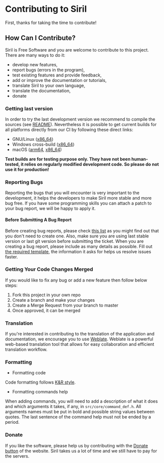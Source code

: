 # Contributing to Siril

First, thanks for taking the time to contribute!

## How Can I Contribute?

Siril is Free Software and you are welcome to contribute to this project. There are many ways to do it:

* develop new features,
* report bugs (errors in the program),
* test existing features and provide feedback,
* add or improve the documentation or tutorials,
* translate Siril to your own language,
* translate the documentation,
* donate

### Getting last version

In order to try the last development version we recommend to compile the sources (see [README](README.md)). Nevertheless it is possible to get current builds for all platforms directly from our CI by following these direct links:

* GNU/Linux ([x86_64](https://gitlab.com/free-astro/siril/-/jobs/artifacts/master/download?job=appimage))
* Windows cross-build ([x86_64](https://gitlab.com/free-astro/siril/-/jobs/artifacts/master/download?job=win64))
* macOS ([arm64](https://gitlab.com/free-astro/siril/-/jobs/artifacts/master/download?job=siril-macos:%20[macosarm]), [x86_64](https://gitlab.com/free-astro/siril/-/jobs/artifacts/master/download?job=siril-macos:%20[shared-macos-amd64]))

 **Test builds are for testing purpose only. They have not been human-tested, it relies on regularly modified development code. So please do not use it for production!**

### Reporting Bugs

Reporting the bugs that you will encounter is very important to the development, it helps the developers to make Siril more stable and more bug free. If you have some programming skills you can attach a patch to your bug report, we will be happy to apply it.

#### Before Submitting A Bug Report

Before creating bug reports, please check [this list](https://gitlab.com/free-astro/siril/issues) as you might find out that you don't need to create one. Also, make sure you are using last stable version or last git version before submitting the ticket.
When you are creating a bug report, please include as many details as possible. Fill out [the required template](https://gitlab.com/free-astro/siril/blob/master/.gitlab/issue_templates/bug.md), the information it asks for helps us resolve issues faster.

### Getting Your Code Changes Merged

If you would like to fix any bug or add a new feature then follow below steps:

1. Fork this project in your own repo
2. Create a branch and make your changes
3. Create a Merge Request from your branch to master
4. Once approved, it can be merged

### Translation

If you're interested in contributing to the translation of the application and documentation, 
we encourage you to use [Weblate](https://weblate.pixls.us/projects/siril/). Weblate is a 
powerful web-based translation tool that allows for easy collaboration and efficient 
translation workflow.

### Formatting

* Formatting code

Code formatting follows [K&R style](https://en.wikipedia.org/wiki/Indentation_style#K&R_style).

* Formatting commands help

When adding commands, you will need to add a description of what it does and which arguments it takes, if any, in `src/core/command_def.h`. All arguments names must be put in bold and possible string values between quotes. The last sentence of the command help must not be ended by a period.

### Donate

If you like the software, please help us by contributing with the [Donate button](https://www.siril.org/#support-us) of the website. Siril takes us a lot of time and we still have to pay for the servers.
